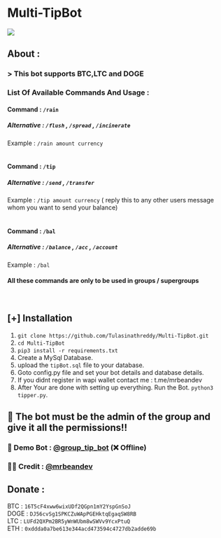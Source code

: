 # Multi-TipBot

<img src="https://mrbean.dev/logo.png"> <br>

## About :

### > This bot supports BTC,LTC and DOGE
### List Of Available Commands And Usage :

#### Command : `/rain`
##### Alternative : `/flush` , `/spread` , `/incinerate`
Example : `/rain amount currency` <br><br>


#### Command : `/tip`
##### Alternative : `/send` , `/transfer`
Example : `/tip amount currency` ( reply this to any other users message whom you want to send your balance) <br><br>


#### Command : `/bal`
##### Alternative : `/balance` , `/acc` , `/account`
Example : `/bal`

#### All these commands are only to be used in groups / supergroups
<br>

## [+] Installation

1. `git clone https://github.com/Tulasinathreddy/Multi-TipBot.git`
2. `cd Multi-TipBot`
3. `pip3 install -r requirements.txt`
4. Create a MySql Database.
5. upload the `tipBot.sql` file to your database.
4. Goto config.py file and set your bot details and database details.
5. If you didnt register in wapi wallet contact me : t.me/mrbeandev
5. After Your are done with setting up everything. Run the Bot. `python3 tipper.py`.

## 🚫 The bot must be the admin of the group and give it all the permissions!!

### 🤖 Demo Bot : [@group_tip_bot](https://t.me/group_tip_bot) (❌ Offline)
### 👨‍💻 Credit : [@mrbeandev](https://t.me/mrbeandev)

## Donate :

BTC : `16T5cF4xww6wixUDf2QGpn1mY2YspGnSoJ`<br>
DOGE : `DJ56cvSg1SPKCZuWApPGEHktqEgaqSW8RB`<br>
LTC : `LUFd2QXPm2BR5yWnWUbm8wSWVv9YcxPtuQ`<br>
ETH : `0xddda0a7be613e344acd473594c4727db2adde69b`
